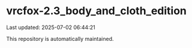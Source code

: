 # vrcfox-2.3_body_and_cloth_edition

Last updated: 2025-07-02 06:44:21

This repository is automatically maintained.
